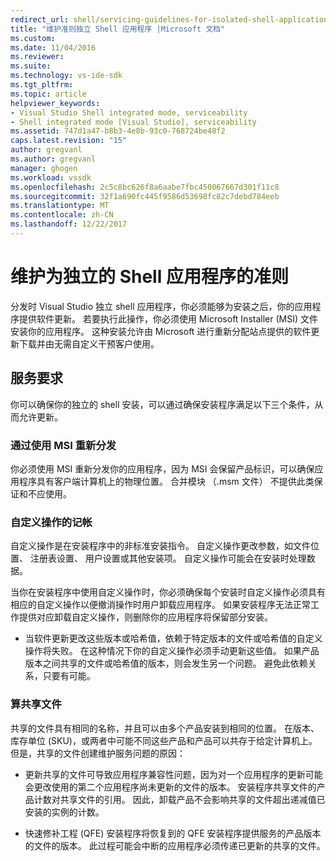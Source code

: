 ```yaml
---
redirect_url: shell/servicing-guidelines-for-isolated-shell-applications
title: "维护准则独立 Shell 应用程序 |Microsoft 文档"
ms.custom: 
ms.date: 11/04/2016
ms.reviewer: 
ms.suite: 
ms.technology: vs-ide-sdk
ms.tgt_pltfrm: 
ms.topic: article
helpviewer_keywords:
- Visual Studio Shell integrated mode, serviceability
- Shell integrated mode [Visual Studio], serviceability
ms.assetid: 747d1a47-b8b3-4e8b-93c0-768724be48f2
caps.latest.revision: "15"
author: gregvanl
ms.author: gregvanl
manager: ghogen
ms.workload: vssdk
ms.openlocfilehash: 2c5c8bc626f8a6aabe7fbc450067667d301f11c8
ms.sourcegitcommit: 32f1a690fc445f9586d53698fc82c7debd784eeb
ms.translationtype: MT
ms.contentlocale: zh-CN
ms.lasthandoff: 12/22/2017
---
```

# <a name="servicing-guidelines-for-isolated-shell-applications"></a>维护为独立的 Shell 应用程序的准则
分发时 Visual Studio 独立 shell 应用程序，你必须能够为安装之后，你的应用程序提供软件更新。 若要执行此操作，你必须使用 Microsoft Installer (MSI) 文件安装你的应用程序。 这种安装允许由 Microsoft 进行重新分配站点提供的软件更新下载并由无需自定义干预客户使用。  
  
## <a name="servicing-requirements"></a>服务要求  
 你可以确保你的独立的 shell 安装，可以通过确保安装程序满足以下三个条件，从而允许更新。  
  
### <a name="redistribute-by-using-an-msi"></a>通过使用 MSI 重新分发  
 你必须使用 MSI 重新分发你的应用程序，因为 MSI 会保留产品标识，可以确保应用程序具有客户端计算机上的物理位置。 合并模块 （.msm 文件） 不提供此类保证和不应使用。  
  
### <a name="accounting-for-custom-actions"></a>自定义操作的记帐  
 自定义操作是在安装程序中的非标准安装指令。 自定义操作更改参数，如文件位置、 注册表设置、 用户设置或其他安装项。 自定义操作可能会在安装时处理数据。  
  
 当你在安装程序中使用自定义操作时，你必须确保每个安装时自定义操作必须具有相应的自定义操作以便撤消操作时用户卸载应用程序。 如果安装程序无法正常工作提供对应卸载自定义操作，则删除你的应用程序将保留部分安装。  
  
-   当软件更新更改这些版本或哈希值，依赖于特定版本的文件或哈希值的自定义操作将失败。 在这种情况下你的自定义操作必须手动更新这些值。 如果产品版本之间共享的文件或哈希值的版本，则会发生另一个问题。 避免此依赖关系，只要有可能。  
  
### <a name="accounting-for-shared-files"></a>算共享文件  
 共享的文件具有相同的名称，并且可以由多个产品安装到相同的位置。 在版本、 库存单位 (SKU)，或两者中可能不同这些产品和产品可以共存于给定计算机上。 但是，共享的文件创建维护服务问题的原因：  
  
-   更新共享的文件可导致应用程序兼容性问题，因为对一个应用程序的更新可能会更改使用的第二个应用程序尚未更新的文件的版本。 安装程序共享文件的产品计数对共享文件的引用。 因此，卸载产品不会影响共享的文件超出递减值已安装的实例的计数。  
  
-   快速修补工程 (QFE) 安装程序将恢复到的 QFE 安装程序提供服务的产品版本的文件的版本。 此过程可能会中断的应用程序必须传递已更新的共享的文件。